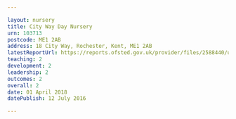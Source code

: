 ```yaml
---

layout: nursery
title: City Way Day Nursery
urn: 103713
postcode: ME1 2AB
address: 18 City Way, Rochester, Kent, ME1 2AB
latestReportUrl: https://reports.ofsted.gov.uk/provider/files/2588440/urn/103713.pdf
teaching: 2
development: 2
leadership: 2
outcomes: 2
overall: 2
date: 01 April 2018 
datePublish: 12 July 2016

---
```

